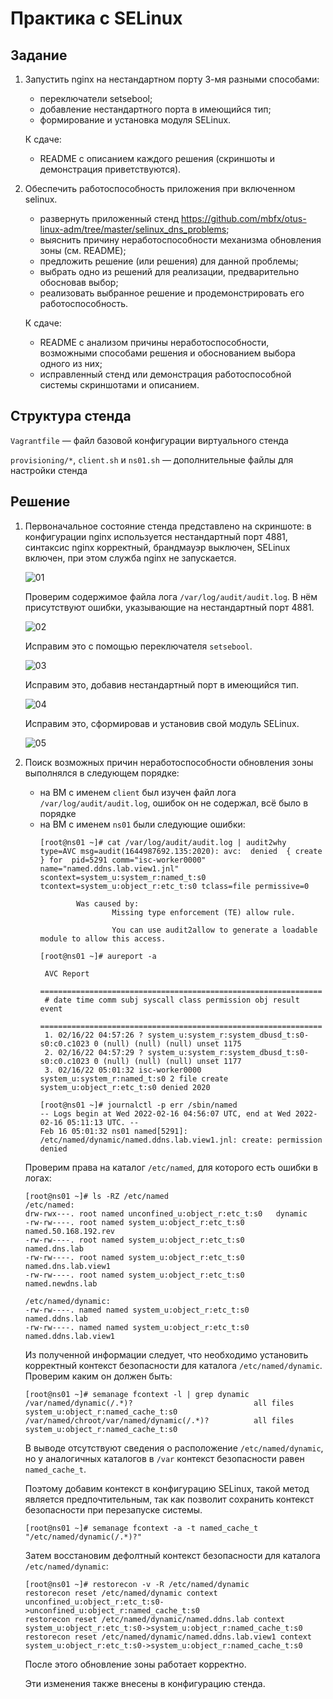 # Практика с SELinux

## Задание

1. Запустить nginx на нестандартном порту 3-мя разными способами:

   - переключатели setsebool;
   - добавление нестандартного порта в имеющийся тип;
   - формирование и установка модуля SELinux.

    К сдаче:

    - README с описанием каждого решения (скриншоты и демонстрация приветствуются).

2. Обеспечить работоспособность приложения при включенном selinux.

   - развернуть приложенный стенд https://github.com/mbfx/otus-linux-adm/tree/master/selinux_dns_problems;
   - выяснить причину неработоспособности механизма обновления зоны (см. README);
   - предложить решение (или решения) для данной проблемы;
   - выбрать одно из решений для реализации, предварительно обосновав выбор;
   - реализовать выбранное решение и продемонстрировать его работоспособность.

    К сдаче:

    - README с анализом причины неработоспособности, возможными способами решения и обоснованием выбора одного из них;
    - исправленный стенд или демонстрация работоспособной системы скриншотами и описанием.

## Структура стенда

`Vagrantfile` — файл базовой конфигурации виртуального стенда

`provisioning/*`, `client.sh` и `ns01.sh` — дополнительные файлы для настройки стенда

## Решение

1. Первоначальное состояние стенда представлено на скриншоте: в конфигурации nginx используется нестандартный порт 4881,
синтаксис nginx корректный, брандмауэр выключен, SELinux включен, при этом служба nginx не запускается.

   ![01](https://user-images.githubusercontent.com/1829509/154211684-452bd4ff-a11f-43e4-bb64-23baa788989e.png)

   Проверим содержимое файла лога `/var/log/audit/audit.log`. В нём присутствуют ошибки, указывающие на нестандартный порт 4881.

   ![02](https://user-images.githubusercontent.com/1829509/154211693-de93f7f4-28d3-4d5e-a81a-c3caeaa1aa8a.png)

   Исправим это с помощью переключателя `setsebool`.

   ![03](https://user-images.githubusercontent.com/1829509/154211699-8ee6580c-0877-4b70-b5c5-503819ba83a4.png)

   Исправим это, добавив нестандартный порт в имеющийся тип.

   ![04](https://user-images.githubusercontent.com/1829509/154211704-49657dd6-0f70-4dff-8fae-5a66ec9c4368.png)

   Исправим это, сформировав и установив свой модуль SELinux.

   ![05](https://user-images.githubusercontent.com/1829509/154211706-59d5c6eb-5afc-4a58-aad0-0025a3205c39.png)


2. Поиск возможных причин неработоспособности обновления зоны выполнялся в следующем порядке:
   - на ВМ с именем `client` был изучен файл лога `/var/log/audit/audit.log`, ошибок он не содержал, всё было в порядке
   - на ВМ с именем `ns01` были следующие ошибки:
     ```
     [root@ns01 ~]# cat /var/log/audit/audit.log | audit2why
     type=AVC msg=audit(1644987692.135:2020): avc:  denied  { create } for  pid=5291 comm="isc-worker0000" name="named.ddns.lab.view1.jnl" scontext=system_u:system_r:named_t:s0 tcontext=system_u:object_r:etc_t:s0 tclass=file permissive=0

             Was caused by:
                     Missing type enforcement (TE) allow rule.

                     You can use audit2allow to generate a loadable module to allow this access.

     ```
     ```
     [root@ns01 ~]# aureport -a

      AVC Report
      ===============================================================
      # date time comm subj syscall class permission obj result event
      ===============================================================
      1. 02/16/22 04:57:26 ? system_u:system_r:system_dbusd_t:s0-s0:c0.c1023 0 (null) (null) (null) unset 1175
      2. 02/16/22 04:57:29 ? system_u:system_r:system_dbusd_t:s0-s0:c0.c1023 0 (null) (null) (null) unset 1177
      3. 02/16/22 05:01:32 isc-worker0000 system_u:system_r:named_t:s0 2 file create system_u:object_r:etc_t:s0 denied 2020
     ```
     ```
     [root@ns01 ~]# journalctl -p err /sbin/named
     -- Logs begin at Wed 2022-02-16 04:56:07 UTC, end at Wed 2022-02-16 05:11:13 UTC. --
     Feb 16 05:01:32 ns01 named[5291]: /etc/named/dynamic/named.ddns.lab.view1.jnl: create: permission denied
     ```

   Проверим права на каталог `/etc/named`, для которого есть ошибки в логах:
     ```
     [root@ns01 ~]# ls -RZ /etc/named
     /etc/named:
     drw-rwx---. root named unconfined_u:object_r:etc_t:s0   dynamic
     -rw-rw----. root named system_u:object_r:etc_t:s0       named.50.168.192.rev
     -rw-rw----. root named system_u:object_r:etc_t:s0       named.dns.lab
     -rw-rw----. root named system_u:object_r:etc_t:s0       named.dns.lab.view1
     -rw-rw----. root named system_u:object_r:etc_t:s0       named.newdns.lab

     /etc/named/dynamic:
     -rw-rw----. named named system_u:object_r:etc_t:s0       named.ddns.lab
     -rw-rw----. named named system_u:object_r:etc_t:s0       named.ddns.lab.view1
     ```

   Из полученной информации следует, что необходимо установить корректный контекст безопасности для каталога `/etc/named/dynamic`.
   Проверим каким он должен быть:
   ```
   [root@ns01 ~]# semanage fcontext -l | grep dynamic
   /var/named/dynamic(/.*)?                           all files          system_u:object_r:named_cache_t:s0
   /var/named/chroot/var/named/dynamic(/.*)?          all files          system_u:object_r:named_cache_t:s0
   ```
   В выводе отсутствуют сведения о расположение `/etc/named/dynamic`, но у аналогичных каталогов в `/var`
   контекст безопасности равен `named_cache_t`.

   Поэтому добавим контекст в конфигурацию SELinux, такой метод является предпочтительным, так как позволит
   сохранить контекст безопасности при перезапуске системы.
   ```
   [root@ns01 ~]# semanage fcontext -a -t named_cache_t "/etc/named/dynamic(/.*)?"
   ```

   Затем восстановим дефолтный контекст безопасности для каталога `/etc/named/dynamic`:
   ```
   [root@ns01 ~]# restorecon -v -R /etc/named/dynamic
   restorecon reset /etc/named/dynamic context unconfined_u:object_r:etc_t:s0->unconfined_u:object_r:named_cache_t:s0
   restorecon reset /etc/named/dynamic/named.ddns.lab context system_u:object_r:etc_t:s0->system_u:object_r:named_cache_t:s0
   restorecon reset /etc/named/dynamic/named.ddns.lab.view1 context system_u:object_r:etc_t:s0->system_u:object_r:named_cache_t:s0
   ```

   После этого обновление зоны работает корректно.

   Эти изменения также внесены в конфигурацию стенда.
